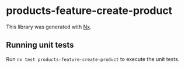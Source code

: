 # products-feature-create-product

This library was generated with [Nx](https://nx.dev).

## Running unit tests

Run `nx test products-feature-create-product` to execute the unit tests.
